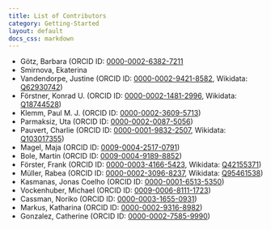 ```yaml
---
title: List of Contributors
category: Getting-Started
layout: default
docs_css: markdown
---
```


* Götz, Barbara (ORCID ID: [0000-0002-6382-7211](https://orcid.org/0000-0002-6382-7211)
* Smirnova, Ekaterina
* Vandendorpe, Justine (ORCID ID: [0000-0002-9421-8582](https://orcid.org/0000-0002-9421-8582), Wikidata: [Q62930742](https://www.wikidata.org/wiki/Q62930742))
* Förstner, Konrad U. (ORCID ID: [0000-0002-1481-2996](http://orcid.org/0000-0002-1481-2996), Wikidata: [Q18744528](https://www.wikidata.org/wiki/Q18744528))
* Klemm, Paul M. J. (ORCID ID: [0000-0002-3609-5713](https://orcid.org/0000-0002-3609-5713))
* Parmaksiz, Uta (ORCID ID: [0000-0002-0087-5056](https://orcid.org/0000-0002-0087-5056))
* Pauvert, Charlie (ORCID ID: [0000-0001-9832-2507](https://orcid.org/0000-0001-9832-2507), Wikidata: [Q103017355](https://www.wikidata.org/wiki/Q103017355))
* Magel, Maja (ORCID ID: [0009-0004-2517-0791](https://orcid.org/0009-0004-2517-0791))
* Bole, Martin (ORCID ID: [0009-0004-9189-8852](https://orcid.org/0009-0004-9189-8852))
* Förster, Frank (ORCID ID: [0000-0003-4166-5423](https://orcid.org/0000-0003-4166-5423), Wikidata: [Q42155371](https://www.wikidata.org/wiki/Q42155371))
* Müller, Rabea (ORCID ID: [0000-0002-3096-8237](https://orcid.org/0000-0002-3096-8237), Wikidata: [Q95461538](https://www.wikidata.org/wiki/Q95461538))
* Kasmanas, Jonas Coelho (ORCID ID: [0000-0001-6513-5350](https://orcid.org/0000-0001-6513-5350))
* Vockenhuber, Michael (ORCID ID: [0009-0006-8111-1723](https://orcid.org/0009-0006-8111-1723))
* Cassman, Noriko (ORCID ID: [0000-0003-1655-0931](https://orcid.org/0000-0003-1655-0931))
* Markus, Katharina (ORCID ID: [0000-0002-9316-8982](https://orcid.org/0000-0002-9316-8982))
* Gonzalez, Catherine (ORCID ID: [0000-0002-7585-9990](https://orcid.org/0000-0002-7585-9990))
